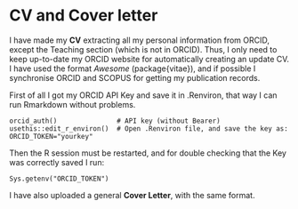 # CV and Cover letter

I have made my **CV** extracting all my personal information from ORCID, except the Teaching section (which is not in ORCID). Thus, I only need to keep up-to-date my ORCID website for automatically creating an update CV. I have used the format *Awesome* (package{vitae}), and if possible I synchronise ORCID and SCOPUS for getting my publication records.    

First of all I got my ORCID API Key and save it in .Renviron, that way I can run Rmarkdown without problems. 

```
orcid_auth()               # API key (without Bearer)
usethis::edit_r_environ()  # Open .Renviron file, and save the key as: ORCID_TOKEN="yourkey"
```

Then the R session must be restarted, and for double checking that the Key was correctly saved I run:

```
Sys.getenv("ORCID_TOKEN")
```

I have also uploaded a general **Cover Letter**, with the same format. 
